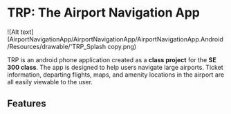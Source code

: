 # TRP: The Airport Navigation App

![Alt text](AirportNavigationApp/AirportNavigationApp/AirportNavigationApp.Android/Resources/drawable/'TRP_Splash copy.png)

TRP is an android phone application created as a **class project** for the **SE 300 class**. The app is designed to help users navigate large airports. Ticket information, departing flights, maps, and amenity locations in the airport are all easily viewable to the user.

## Features

